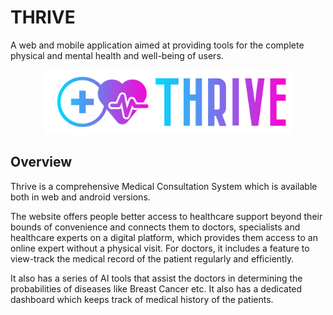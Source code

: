 # THRIVE

A web and mobile application aimed at providing tools for the complete physical and mental health and well-being of users.

<p align="center">
    <img src="./assets/images/thrive_logo.png" alt="Logo" width="400">
  </a>

## Overview

Thrive is a comprehensive Medical Consultation System which is available both in web and android versions.

The website offers people better access to healthcare support beyond their bounds of convenience and connects them to doctors, specialists and healthcare experts on a digital platform, which provides them access to an online expert without a physical visit. For doctors, it includes a feature to view-track the medical record of the patient regularly and efficiently.

It also has a series of AI tools that assist the doctors in determining the probabilities of diseases like Breast Cancer etc. It also has a dedicated dashboard which keeps track of medical history of the patients.


